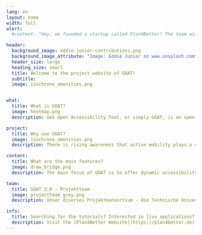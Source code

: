 ```yaml
---
lang: en
layout: home
width: full
alert:
  #content: "Hey, we founded a startup called Plan4Better! The team will continue to develop this open source project further. Part of the content is now managed on the new [Plan4Better website](https://plan4better.de/)."

header:
  background_image: eddie-junior-contributions.png
  background_image_attribute: "Image: Eddie Junior on www.unsplash.com"
  header_size: large
  heading_size: small
  title: Welcome to the project website of GOAT!
  subtitle:
  image: isochrone_amenities.png


what:
  title: What is GOAT?
  image: heatmap.png
  description: Geo Open Accessibility Tool, or simply GOAT, is an open-source web tool that is interactive, flexible, and practical for accessibility planning. Currently under development at the startup [Plan4Better](https://plan4better.de/) and the [Chair for Urban Structure and Transport Planning at TUM](https://www.bgu.tum.de/sv/startseite/), GOAT is capable of modeling walking and cycling accessibility. Frequent enhancements are made to improve its performance and add additional functionality. 

project:
  title: Why use GOAT?
  image: isochrone_amenities.png
  description: There is rising awareness that active mobility plays a vital role in urban transport systems. However, to date there are few planning instruments that are focusing on walking and cycling. GOAT as an accessibility tool is therefore designed to model walking/cycling accessibility and serve as a suitable instrument for easier, better, and more open transport and urban planning.

content:
  title: What are the main features?
  image: draw_bridge.png
  description: The main focus of GOAT is to offer dynamic accessibility analysis at the street, neighborhood, and district level. With GOAT, you can calculate different accessibility indicators such as isochrones and gravity-based heatmaps. What is special about GOAT is that you can develop your own case scenarios. For instance, you can model the effects of a new bridge or new housing development on accessibility. 

team:
  title: GOAT 3.0 - Projektteam
  image: projectteam_grey.png
  description: Unser diverses Projektkonsortium - die Technische Universität München (TUM), die Plan4Better GmbH (P4B), das Leibniz-Institut für ökologische Raumentwicklung Dresden (IÖR), die Prof. Schaller UmweltConsult GmbH (PSU) und der Münchner Verkehrs- und Tarifverbund GmbH (MVV) - beinhaltet Experten aus der Erreichbarkeitsplanung, der GIS-Entwicklung, der Grünraumplanung, dem ÖPNV-Ausbau und vieles mehr. 

info: 
  title: Searching for the tutorials? Interested in live applications?
  description: Visit the [Plan4Better Website](https://plan4better.de)!
---
```

